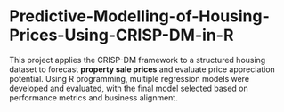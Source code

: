 # Predictive-Modelling-of-Housing-Prices-Using-CRISP-DM-in-R
This project applies the CRISP-DM framework to a structured housing dataset to forecast **property sale prices** and evaluate price appreciation potential. Using R programming, multiple regression models were developed and evaluated, with the final model selected based on performance metrics and business alignment.
